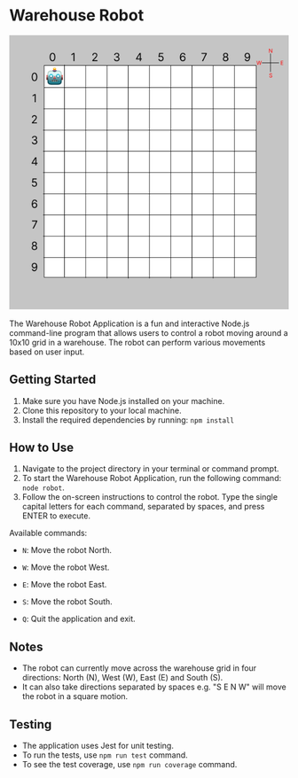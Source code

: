 # Warehouse Robot

![Warehouse Robot](robot.png)

The Warehouse Robot Application is a fun and interactive Node.js command-line program that allows users to control a robot moving around a 10x10 grid in a warehouse. The robot can perform various movements based on user input.
  
## Getting Started

1. Make sure you have Node.js installed on your machine.
2. Clone this repository to your local machine.
3. Install the required dependencies by running: `npm install`

## How to Use

1. Navigate to the project directory in your terminal or command prompt.
2. To start the Warehouse Robot Application, run the following command: `node robot`.
3. Follow the on-screen instructions to control the robot. Type the single capital letters for each command, separated by spaces, and press ENTER to execute.

Available commands:

- `N`: Move the robot North.
- `W`: Move the robot West.
- `E`: Move the robot East.
- `S`: Move the robot South.

- `Q`: Quit the application and exit.

## Notes

- The robot can currently move across the warehouse grid in four directions: North (N), West (W), East (E) and South (S).
- It can also take directions separated by spaces e.g. "S E N W" will move the robot in a square motion.

## Testing

- The application uses Jest for unit testing.
- To run the tests, use `npm run test` command.
- To see the test coverage, use `npm run coverage` command.
